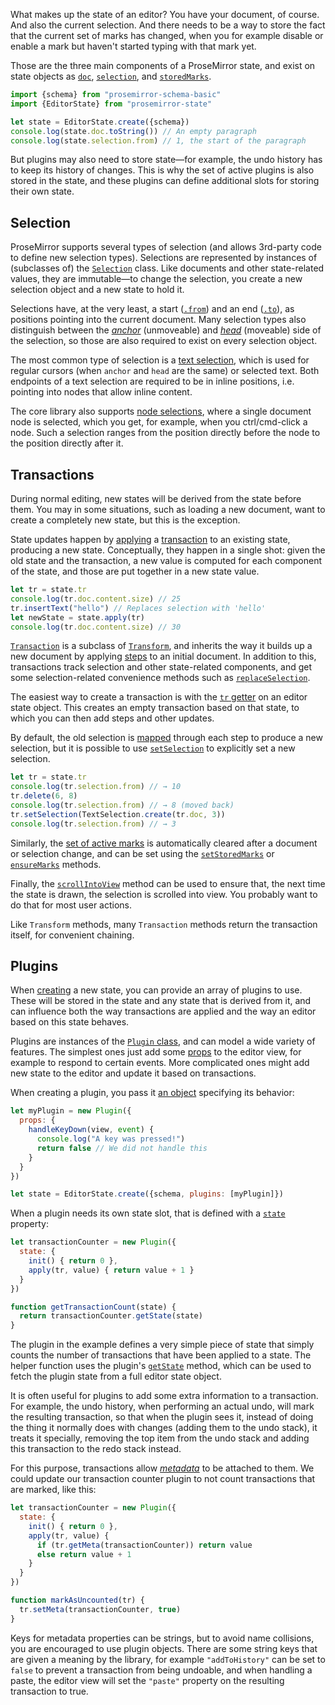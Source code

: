 What makes up the state of an editor? You have your document, of
course. And also the current selection. And there needs to be a way to
store the fact that the current set of marks has changed, when you for
example disable or enable a mark but haven't started typing with that
mark yet.

Those are the three main components of a ProseMirror state, and exist
on state objects as [`doc`](##state.EditorState.doc),
[`selection`](##state.EditorState.selection), and
[`storedMarks`](##state.EditorState.selection).

```javascript
import {schema} from "prosemirror-schema-basic"
import {EditorState} from "prosemirror-state"

let state = EditorState.create({schema})
console.log(state.doc.toString()) // An empty paragraph
console.log(state.selection.from) // 1, the start of the paragraph
```

But plugins may also need to store state—for example, the undo history
has to keep its history of changes. This is why the set of active
plugins is also stored in the state, and these plugins can define
additional slots for storing their own state.

## Selection

ProseMirror supports several types of selection (and allows 3rd-party
code to define new selection types). Selections are represented by
instances of (subclasses of) the [`Selection`](##state.Selection)
class. Like documents and other state-related values, they are
immutable—to change the selection, you create a new selection object
and a new state to hold it.

Selections have, at the very least, a start
([`.from`](##state.Selection.from)) and an end
([`.to`](##state.Selection.to)), as positions pointing into the
current document. Many selection types also distinguish between the
[_anchor_](##state.Selection.anchor) (unmoveable) and
[_head_](##state.Selection.head) (moveable) side of the selection, so
those are also required to exist on every selection object.

The most common type of selection is a [text
selection](##state.TextSelection), which is used for regular cursors
(when `anchor` and `head` are the same) or selected text. Both
endpoints of a text selection are required to be in inline positions,
i.e. pointing into nodes that allow inline content.

The core library also supports [node
selections](##state.NodeSelection), where a single document node is
selected, which you get, for example, when you ctrl/cmd-click a node.
Such a selection ranges from the position directly before the node to
the position directly after it.

## Transactions

During normal editing, new states will be derived from the state
before them. You may in some situations, such as loading a new
document, want to create a completely new state, but this is the
exception.

State updates happen by [applying](##state.EditorState.apply) a
[transaction](##state.Transaction) to an existing state, producing a
new state. Conceptually, they happen in a single shot: given the old
state and the transaction, a new value is computed for each component
of the state, and those are put together in a new state value.

```javascript
let tr = state.tr
console.log(tr.doc.content.size) // 25
tr.insertText("hello") // Replaces selection with 'hello'
let newState = state.apply(tr)
console.log(tr.doc.content.size) // 30
```

[`Transaction`](##state.Transaction) is a subclass of
[`Transform`](##transform.Transform), and inherits the way it builds
up a new document by applying [steps](##transform.Step) to an initial
document. In addition to this, transactions track selection and other
state-related components, and get some selection-related convenience
methods such as
[`replaceSelection`](##state.Transaction.replaceSelection).

The easiest way to create a transaction is with the [`tr`
getter](##state.EditorState.tr) on an editor state object. This
creates an empty transaction based on that state, to which you can
then add steps and other updates.

By default, the old selection is [mapped](##state.Selection.map)
through each step to produce a new selection, but it is possible to
use [`setSelection`](##state.Transaction.setSelection) to explicitly
set a new selection.

```javascript
let tr = state.tr
console.log(tr.selection.from) // → 10
tr.delete(6, 8)
console.log(tr.selection.from) // → 8 (moved back)
tr.setSelection(TextSelection.create(tr.doc, 3))
console.log(tr.selection.from) // → 3
```

Similarly, the [set of active marks](##state.EditorState.storedMarks)
is automatically cleared after a document or selection change, and can
be set using the
[`setStoredMarks`](##state.Transaction.setStoredMarks) or
[`ensureMarks`](##state.Transaction.ensureMarks) methods.

Finally, the [`scrollIntoView`](##state.Transaction.scrollIntoView)
method can be used to ensure that, the next time the state is drawn,
the selection is scrolled into view. You probably want to do that for
most user actions.

Like `Transform` methods, many `Transaction` methods return the
transaction itself, for convenient chaining.

## Plugins

When [creating](##state.EditorState.create) a new state, you can
provide an array of plugins to use. These will be stored in the state
and any state that is derived from it, and can influence both the way
transactions are applied and the way an editor based on this state
behaves.

Plugins are instances of the [`Plugin` class](##state.Plugin), and can
model a wide variety of features. The simplest ones just add some
[props](##view.EditorProps) to the editor view, for example to respond
to certain events. More complicated ones might add new state to the
editor and update it based on transactions.

When creating a plugin, you pass it [an object](##state.PluginSpec)
specifying its behavior:

```javascript
let myPlugin = new Plugin({
  props: {
    handleKeyDown(view, event) {
      console.log("A key was pressed!")
      return false // We did not handle this
    }
  }
})

let state = EditorState.create({schema, plugins: [myPlugin]})
```

When a plugin needs its own state slot, that is defined with a
[`state`](##state.PluginSpec.state) property:

```javascript
let transactionCounter = new Plugin({
  state: {
    init() { return 0 },
    apply(tr, value) { return value + 1 }
  }
})

function getTransactionCount(state) {
  return transactionCounter.getState(state)
}
```

The plugin in the example defines a very simple piece of state that
simply counts the number of transactions that have been applied to a
state. The helper function uses the plugin's
[`getState`](##state.Plugin.getState) method, which can be used to
fetch the plugin state from a full editor state object.

It is often useful for plugins to add some extra information to a
transaction. For example, the undo history, when performing an actual
undo, will mark the resulting transaction, so that when the plugin
sees it, instead of doing the thing it normally does with changes
(adding them to the undo stack), it treats it specially, removing the
top item from the undo stack and adding this transaction to the redo
stack instead.

For this purpose, transactions allow
[_metadata_](##state.Transaction.getMeta) to be attached to them. We
could update our transaction counter plugin to not count transactions
that are marked, like this:

```javascript
let transactionCounter = new Plugin({
  state: {
    init() { return 0 },
    apply(tr, value) {
      if (tr.getMeta(transactionCounter)) return value
      else return value + 1
    }
  }
})

function markAsUncounted(tr) {
  tr.setMeta(transactionCounter, true)
}
```

Keys for metadata properties can be strings, but to avoid name
collisions, you are encouraged to use plugin objects. There are some
string keys that are given a meaning by the library, for example
`"addToHistory"` can be set to `false` to prevent a transaction from
being undoable, and when handling a paste, the editor view will set
the `"paste"` property on the resulting transaction to true.
